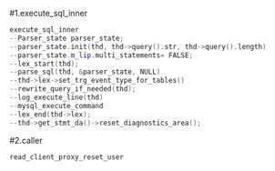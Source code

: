 #1.execute_sql_inner

```cpp
execute_sql_inner
--Parser_state parser_state;
--parser_state.init(thd, thd->query().str, thd->query().length)
--parser_state.m_lip.multi_statements= FALSE;
--lex_start(thd);
--parse_sql(thd, &parser_state, NULL)
--thd->lex->set_trg_event_type_for_tables()
--rewrite_query_if_needed(thd);
--log_execute_line(thd)
--mysql_execute_command
--lex_end(thd->lex);
--thd->get_stmt_da()->reset_diagnostics_area();

```

#2.caller

`read_client_proxy_reset_user`